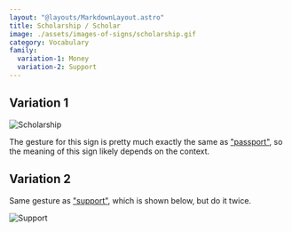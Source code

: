 ```yaml
---
layout: "@layouts/MarkdownLayout.astro"
title: Scholarship / Scholar
image: ./assets/images-of-signs/scholarship.gif
category: Vocabulary
family:
  variation-1: Money
  variation-2: Support
---
```


## Variation 1

![Scholarship](@signs/scholarship.gif)

The gesture for this sign is pretty much exactly the same as
["passport"](./passport), so the meaning of this sign
likely depends on the context.

## Variation 2

Same gesture as ["support"](./support),
which is shown below, but do it twice.

![Support](@signs/support.gif)
